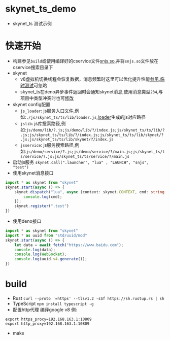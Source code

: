 # skynet_ts_demo
* skynet_ts 测试示例


# 快速开始
* 构建参见`build`或使用编译好的cservice文件[snjs.so](https://github.com/lsg2020/skynet_ts/releases/download/0.1.0/snjs.so),并将`snjs.so`文件放在cservice搜索目录下
* skynet
    * v8虚拟机切换线程会恢复数据，消息频繁时这里可以优化提升性能[参见](https://github.com/lsg2020/skynet/commit/220654849aee414b274ff9ab6ad0a05daed1c84d),[临时测试](https://github.com/lsg2020/skynet_ts/releases/download/0.1.0/snjs.so)可忽略
    * skynet_ts在deno异步事件返回时会通知skynet消息,使用消息类型`234`,与项目中类型冲突时也可[修改](https://github.com/lsg2020/skynet_ts/blob/4789e7eaaaee8dd47e25bcf37032d2e8ae6e2c1e/src/interface.rs#L96)
* skynet config配置
    * `js_loader`: js服务入口文件,例如:`./js/skynet_ts/ts/lib/loader.js`,[loader](https://github.com/lsg2020/skynet_ts/blob/master/ts/lib/loader.ts)生成的js对应路径
    * `jslib`: js库搜索路径,例如:`js/demo/lib/?.js;js/demo/lib/?/index.js;js/skynet_ts/ts/lib/?.js;js/skynet_ts/ts/lib/?/index.js;js/skynet_ts/ts/lib/skynet/?.js;js/skynet_ts/ts/lib/skynet/?/index.js`
    * `jsservice`: js服务搜索路径,例如:`js/demo/service/?.js;js/demo/service/?/main.js;js/skynet_ts/ts/service/?.js;js/skynet_ts/ts/service/?/main.js`
* 启动js服务 `skynet.call(".launcher", "lua" , "LAUNCH", "snjs", "test")`
* 使用skynet消息接口
``` ts
import * as skynet from "skynet"
skynet.start(async () => {
    skynet.dispatch("lua", async (context: skynet.CONTEXT, cmd: string, ...params: any) => {
        console.log(cmd);
    });
    skynet.register(".test")
})
```
* 使用deno接口
``` ts
import * as skynet from "skynet"
import * as uuid from "std/uuid/mod"
skynet.start(async () => {
    let data = await fetch("https://www.baidu.com");
    console.log(data);
    console.log(WebSocket);
    console.log(uuid.v4.generate());
})
```

# build
* Rust `curl --proto '=https' --tlsv1.2 -sSf https://sh.rustup.rs | sh`
* TypeScript `npm install typescript -g`
* 配置http代理 编译google v8 例:
``` shell
export https_proxy=192.168.163.1:10809
export http_proxy=192.168.163.1:10809
```
* make
